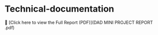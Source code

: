 # Technical-documentation
📄 [Click here to view the Full Report (PDF)](DAD MINI PROJECT REPORT .pdf)
